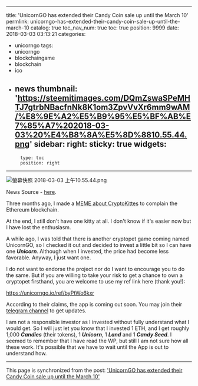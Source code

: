 
---
title: 'UnicornGO has extended their Candy Coin sale up until the March 10'
permlink: unicorngo-has-extended-their-candy-coin-sale-up-until-the-march-10
catalog: true
toc_nav_num: true
toc: true
position: 9999
date: 2018-03-03 03:13:21
categories:
- unicorngo
tags:
- unicorngo
- blockchaingame
- blockchain
- ico
- news
thumbnail: 'https://steemitimages.com/DQmZswaSPeMHTJ7gtrbNBacfnNk8K1om3ZpvVvXr6mm9wAM/%E8%9E%A2%E5%B9%95%E5%BF%AB%E7%85%A7%202018-03-03%20%E4%B8%8A%E5%8D%8810.55.44.png'
sidebar:
    right:
        sticky: true
widgets:
    -
        type: toc
        position: right
---


![螢幕快照 2018-03-03 上午10.55.44.png](https://steemitimages.com/DQmZswaSPeMHTJ7gtrbNBacfnNk8K1om3ZpvVvXr6mm9wAM/%E8%9E%A2%E5%B9%95%E5%BF%AB%E7%85%A7%202018-03-03%20%E4%B8%8A%E5%8D%8810.55.44.png)

News Source - [here](https://medium.com/@agentsmith_30065/hi-everybody-abdada12612e?source=linkShare-9818d7f2ae23-1520000961).

Three months ago, I made a [MEME about CryptoKittes](https://steemit.com/ethereum/@deanliu/meme-why-our-3-seconds-confirmation-blockchain-does-not-have-cryptopets) to complain the Ethereum blockchain.

At the end, I still don't have one kitty at all. I don't know if it's easier now but I have lost the enthusiasm. 

A while ago, I was told that there is another cryptopet game coming named UnicornGO, so I checked it out and decided to invest a little bit so I can have one ***Unicorn***. Although when I invested, the price had become less favorable. Anyway, I just want one. 

I do not want to endorse the project nor do I want to encourage you to do the same. But if you are willing to take your risk to get a chance to own a cryptopet firsthand, you are welcome to use my ref link here (thank you!):

https://unicorngo.io/ref/byPtWo6kxr

According to their claims, the app is coming out soon. You may join their [telegram channel](https://t.me/unicorn_go) to get updates. 

I am not a responsible investor as I invested without fully understand what I would get. So I will just let you know that I invested 1 ETH, and I get roughly 1,000 ***Candies*** (their tokens), 1 ***Unicorn***, 1 ***Land*** and 1 ***Candy Seed***. I seemed to remember that I have read the WP, but still I am not sure how all these work. It's possible that we have to wait until the App is out to understand how.

- - -

This page is synchronized from the post: ['UnicornGO has extended their Candy Coin sale up until the March 10'](https://steemit.com/@deanliu/unicorngo-has-extended-their-candy-coin-sale-up-until-the-march-10)
